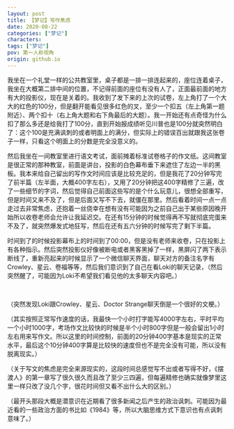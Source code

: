 ```yaml
---
layout: post
title: 【梦记】写作焦虑
date: 2020-08-22
categories: ["梦记"]
characters: 
tags: ["梦记"]
pov: 第一人称视角
origin: github.io
---
```


我坐在一个礼堂一样的公共教室里，桌子都是一排一排连起来的，座位连着桌子，我坐在大概第二排中间的位置，不记得前面的座位有没有人了，正面最前面的地方有大的投影仪，现在是关着的。我收到了发下来的上次的试卷，左上角打了一个大大的红色的100分，但是翻开能看见很多红色的叉，至少一个扣五（左上角第一题附近）、两个扣十（右上角大题和右下角最后的大题）。我一开始还有点奇怪为什么扣了那么多还是给我打了100分，直到开始报成绩听见川普也是100分就突然明白了：这个100是充满讽刺的或者明面上的满分，但实际上的错误百出就跟我这张卷子一样，只看这个明面上的分数是完全没意义的。

然后我坐在一间教室里进行语文考试，面前摊着标准试卷格子的作文纸。这间教室是很正常的那种教室，前面是讲台，投影的白色幕布垂下来遮住了左边一半的黑板。我本来给自己留出的写作文时间应该是比较充足的，但是我花了20分钟写完了前半篇（左半面，大概400字左右），又用了20分钟把这400字精修了三遍，改了一些细节的字词，然后觉得自己前面这些写的是个什么玩意儿，很想全部重写，但是时间又来不及了，但是后面又写不下去，就僵在那里。然后看着时间一点一点走过去非常焦虑，还抱着一丝侥幸在想有没有可能因为之前自己出于某些原因晚开始所以收卷老师会允许让我延迟交。在还有15分钟的时候觉得再不写就彻底完蛋来不及了，就突然爆发式地狂写，然后在还有五六分钟的时候写完了剩下半篇。

时间到了的时候投影幕布上的时间到了00:00，但是没有老师来收卷，只在投影上有各种指示。然后突然投影仪好像被断电或者黑客黑掉了一样，黑屏闪了两下表示断线了，重新亮起来的时候显示了一个微信聊天界面，聊天对方的备注名字有Crowley、星云、卷福等等，然后我们意识到了自己在看Loki的聊天记录，（然后突然醒了，可能因为Loki不希望我们看见他的太多聊天内容吧。）

<br>

（突然发现Loki跟Crowley、星云、Doctor Strange聊天倒是一个很好的文梗。）

（其实按照正常写作速度的话，我最快一个小时打字能写4000字左右，平时平均一个小时1000字，考场作文比较快的时候是半个小时800字但是一般会留出1小时左右用来写作文。所以这里的时间控制，前面的20分钟400字基本是现实的正常水平，最后这个10分钟400字算是比较快的速度但也不是完全没有可能，所以没有脱离现实。）

（关于写文的焦虑是完全来源现实的，这段时间总感觉写不出或者写得不好，《摆渡人》的第一章写了很久很久而且改了至少三四遍，但每遍精修也确实就像梦里这里一样只改了没几个字，很花时间但又看不出什么大的区别。）

（最开头那段大概是潜意识在近期看了很多新闻之后产生的政治讽刺。可能因为最近看的一些政治方面的书比如《1984》等，所以大脑思维方式下意识也有点讽刺意味了。）